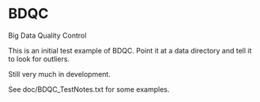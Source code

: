 # BDQC
Big Data Quality Control

This is an initial test example of BDQC. Point it at a data directory and tell it to look for outliers.

Still very much in development.

See doc/BDQC_TestNotes.txt for some examples.

